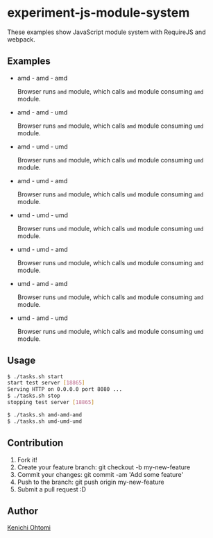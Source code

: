 # experiment-js-module-system

These examples show JavaScript module system with RequireJS and webpack.

## Examples

- amd - amd - amd

  Browser runs `amd` module, which calls `amd` module consuming `amd` module.

- amd - amd - umd

  Browser runs `amd` module, which calls `amd` module consuming `umd` module.

- amd - umd - umd

  Browser runs `amd` module, which calls `umd` module consuming `umd` module.

- amd - umd - amd

  Browser runs `amd` module, which calls `umd` module consuming `amd` module.

- umd - umd - umd

  Browser runs `umd` module, which calls `umd` module consuming `umd` module.

- umd - umd - amd

  Browser runs `umd` module, which calls `umd` module consuming `amd` module.

- umd - amd - amd

  Browser runs `umd` module, which calls `amd` module consuming `amd` module.

- umd - amd - umd

  Browser runs `umd` module, which calls `amd` module consuming `umd` module.

## Usage

```bash
$ ./tasks.sh start
start test server [18865]
Serving HTTP on 0.0.0.0 port 8080 ...
$ ./tasks.sh stop
stopping test server [18865]

$ ./tasks.sh amd-amd-amd
$ ./tasks.sh umd-umd-umd
```

## Contribution

1. Fork it!
1. Create your feature branch: git checkout -b my-new-feature
1. Commit your changes: git commit -am 'Add some feature'
1. Push to the branch: git push origin my-new-feature
1. Submit a pull request :D

## Author

[Kenichi Ohtomi](https://github.com/ohtomi)
